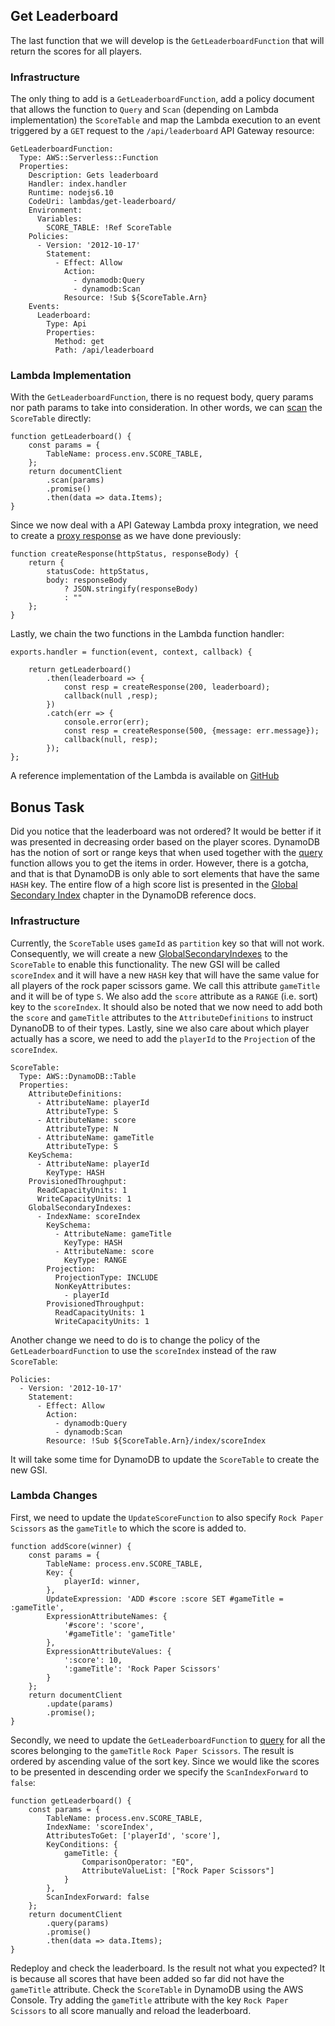 ## Get Leaderboard

The last function that we will develop is the `GetLeaderboardFunction` that will return the scores for all players.


### Infrastructure

The only thing to add is a `GetLeaderboardFunction`, add a policy document that allows the function to `Query` and `Scan` (depending on Lambda implementation) the `ScoreTable` and map the Lambda execution to an event triggered by a `GET` request to the `/api/leaderboard` API Gateway resource:

```
GetLeaderboardFunction:
  Type: AWS::Serverless::Function
  Properties:
    Description: Gets leaderboard
    Handler: index.handler
    Runtime: nodejs6.10
    CodeUri: lambdas/get-leaderboard/
    Environment:
      Variables:
        SCORE_TABLE: !Ref ScoreTable
    Policies:
      - Version: '2012-10-17'
        Statement:
          - Effect: Allow
            Action:
              - dynamodb:Query
              - dynamodb:Scan
            Resource: !Sub ${ScoreTable.Arn}
    Events:
      Leaderboard:
        Type: Api
        Properties:
          Method: get
          Path: /api/leaderboard
```

### Lambda Implementation

With the `GetLeaderboardFunction`, there is no request body, query params nor path params to take into consideration. In other words, we can [scan](http://docs.aws.amazon.com/AWSJavaScriptSDK/latest/AWS/DynamoDB/DocumentClient.html#scan-property) the `ScoreTable` directly:

```
function getLeaderboard() {
    const params = {
        TableName: process.env.SCORE_TABLE,
    };
    return documentClient
        .scan(params)
        .promise()
        .then(data => data.Items);
}
```

Since we now deal with a API Gateway Lambda proxy integration, we need to create a [proxy response](http://docs.aws.amazon.com/apigateway/latest/developerguide/api-gateway-set-up-simple-proxy.html#api-gateway-simple-proxy-for-lambda-output-format) as we have done previously:

```
function createResponse(httpStatus, responseBody) {
    return {
        statusCode: httpStatus,
        body: responseBody
            ? JSON.stringify(responseBody)
            : ""
    };
}
```  

Lastly, we chain the two functions in the Lambda function handler:
```
exports.handler = function(event, context, callback) {

    return getLeaderboard()
        .then(leaderboard => {
            const resp = createResponse(200, leaderboard);
            callback(null ,resp);
        })
        .catch(err => {
            console.error(err);
            const resp = createResponse(500, {message: err.message});
            callback(null, resp);
        });
};
```

A reference implementation of the Lambda is available on [GitHub](https://github.com/jayway/going-serverless-workshop/blob/master/lambdas/get-leaderboard/index.js)


## Bonus Task

Did you notice that the leaderboard was not ordered? It would be better if it was presented in decreasing order based on the player scores. DynamoDB has the notion of sort or range keys that when used together with the [query](http://docs.aws.amazon.com/AWSJavaScriptSDK/latest/AWS/DynamoDB.html#query-property) function allows you to get the items in order. However, there is a gotcha, and that is that DynamoDB is only able to sort elements that have the same `HASH` key. The entire flow of a high score list is presented in the [Global Secondary Index](http://docs.aws.amazon.com/amazondynamodb/latest/developerguide/GSI.html) chapter in the DynamoDB reference docs.


### Infrastructure

Currently, the `ScoreTable` uses `gameId` as `partition` key so that will not work. Consequently, we will create a new [GlobalSecondaryIndexes](http://docs.aws.amazon.com/AWSCloudFormation/latest/UserGuide/aws-properties-dynamodb-gsi.html) to the `ScoreTable` to enable this functionality. The new GSI will be called `scoreIndex` and it will have a new `HASH` key that will have the same value for all players of the rock paper scissors game. We call this attribute `gameTitle` and it will be of type `S`. We also add the `score` attribute as a `RANGE` (i.e. sort) key to the `scoreIndex`. It should also be noted that we now need to add both the `score` and `gameTitle` attributes to the `AttributeDefinitions` to instruct DynanoDB to of their types. Lastly, sine we also care about which player actually has a score, we need to add the `playerId` to the `Projection` of the `scoreIndex`.

```
ScoreTable:
  Type: AWS::DynamoDB::Table
  Properties:
    AttributeDefinitions:
      - AttributeName: playerId
        AttributeType: S
      - AttributeName: score
        AttributeType: N
      - AttributeName: gameTitle
        AttributeType: S
    KeySchema:
      - AttributeName: playerId
        KeyType: HASH
    ProvisionedThroughput:
      ReadCapacityUnits: 1
      WriteCapacityUnits: 1
    GlobalSecondaryIndexes:
      - IndexName: scoreIndex
        KeySchema:
          - AttributeName: gameTitle
            KeyType: HASH
          - AttributeName: score
            KeyType: RANGE
        Projection:
          ProjectionType: INCLUDE
          NonKeyAttributes:
            - playerId
        ProvisionedThroughput:
          ReadCapacityUnits: 1
          WriteCapacityUnits: 1
```

Another change we need to do is to change the policy of the `GetLeaderboardFunction` to use the `scoreIndex` instead of the raw `ScoreTable`:

```
Policies:
  - Version: '2012-10-17'
    Statement:
      - Effect: Allow
        Action:
          - dynamodb:Query
          - dynamodb:Scan
        Resource: !Sub ${ScoreTable.Arn}/index/scoreIndex
```

It will take some time for DynamoDB to update the `ScoreTable` to create the new GSI. 


### Lambda Changes

First, we need to update the `UpdateScoreFunction` to also specify `Rock Paper Scissors` as the `gameTitle` to which the score is added to.

```
function addScore(winner) {
    const params = {
        TableName: process.env.SCORE_TABLE,
        Key: {
            playerId: winner,
        },
        UpdateExpression: 'ADD #score :score SET #gameTitle = :gameTitle',
        ExpressionAttributeNames: {
            '#score': 'score',
            '#gameTitle': 'gameTitle'
        },
        ExpressionAttributeValues: {
            ':score': 10,
            ':gameTitle': 'Rock Paper Scissors'
        }
    };
    return documentClient
        .update(params)
        .promise();
}
```

Secondly, we need to update the `GetLeaderboardFunction` to [query](http://docs.aws.amazon.com/AWSJavaScriptSDK/latest/AWS/DynamoDB/DocumentClient.html#query-property) for all the scores belonging to the `gameTitle` `Rock Paper Scissors`. The result is ordered by ascending value of the sort key. Since we would like the scores to be presented in descending order we specify the `ScanIndexForward` to `false`:

```
function getLeaderboard() {
    const params = {
        TableName: process.env.SCORE_TABLE,
        IndexName: 'scoreIndex',
        AttributesToGet: ['playerId', 'score'],
        KeyConditions: {
            gameTitle: {
                ComparisonOperator: "EQ",
                AttributeValueList: ["Rock Paper Scissors"]
            }
        },
        ScanIndexForward: false
    };
    return documentClient
        .query(params)
        .promise()
        .then(data => data.Items);
}
```

Redeploy and check the leaderboard. Is the result not what you expected? It is because all scores that have been added so far did not have the `gameTitle` attribute. Check the `ScoreTable` in DynamoDB using the AWS Console. Try adding the `gameTitle` attribute with the key `Rock Paper Scissors` to all score manually and reload the leaderboard.